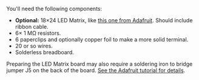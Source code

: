 You'll need the following components:

- **Optional:** 18&times;24 LED Matrix, like [this one from Adafruit](http://www.adafruit.com/products/555). Should include ribbon cable.
- 6&times; 1 M&Omega; resistors.
- 6 paperclips and optionally copper foil to make a more solid terminal.
- 20 or so wires.
- Solderless breadboard.
 
Preparing the LED Matrix board may also require a soldering iron to bridge jumper J5 on the back of the board. [See the Adafruit tutorial for details](http://learn.adafruit.com/16x24-led-matrix/wiring).